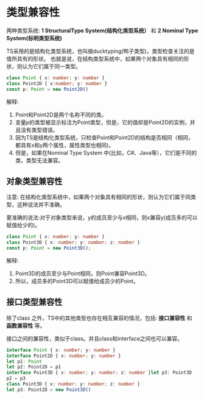 # 类型兼容性

两种类型系统: **1 StructuralType System(结构化类型系统）** 和 **2 Nominal Type System(标明类型系统)**

TS采用的是结构化类型系统，也叫做ducktyping(鸭子类型)，类型检查关注的是值所具有的形状。
也就是说，在结构类型系统中，如果两个对象具有相同的形状，则认为它们属于同一类型。

```typescript
class Point { x: number; y: number }
class Point2D { x:number; y: number }
const p: Point = new Point2D()
```

解释:

1. Point和Point2D是两个名称不同的类。
2. 变量p的类型被显示标注为Point类型，但是，它的值却是Point2D的实例，并且没有类型错误。
3. 因为TS是结构化类型系统，只检查Point和Point2D的结构是否相同（相同，都具有x和y两个属性，属性类型也相同)。
4. 但是，如果在Nominal Type System 中(比如，C#、Java等），它们是不同的类，类型无法兼容。

## 对象类型兼容性

注意: 在结构化类型系统中，如果两个对象具有相同的形状，则认为它们属于同类型，这种说法并不准确。

更准确的说法:对于对象类型来说，y的成员至少与x相同，则x兼容y(成员多的可以赋值给少的)。

```typescript
class Point { x: number; y: number }
class Point3D { x: number; y: number; z: number }
const p: Point = new Point3D();
```

解释:

1. Point3D的成员至少与Point相同，则Point兼容Point3D。
2. 所以，成员多的Point3D可以赋值给成员少的Point。

## 接口类型兼容性

除了class 之外，TS中的其他类型也存在相互兼容的情况，包括: **接口兼容性** 和 **函数兼容性** 等。

接口之间的兼容性，类似于class。并且class和interface之间也可以兼容。

```typescript
interface Point { x: number; y: number }
interface Point2D { x: number; y: number }
let p1: Point
let p2: Point2D = p1
interface Point3D { x: number; y: number; z: number }let p3: Point3D
p2 = p3
class Point3D { x: number; y: number; z: number }
let p3: Point2D = new Point3D()
```

